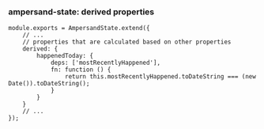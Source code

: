 ### ampersand-state: derived properties

<pre><code class="js" contenteditable>module.exports = AmpersandState.extend({
    // ...
    // properties that are calculated based on other properties
    derived: {
        happenedToday: {
            deps: ['mostRecentlyHappened'],
            fn: function () {
                return this.mostRecentlyHappened.toDateString === (new Date()).toDateString();
            }
        }
    }
    // ...
});
</code></pre>
